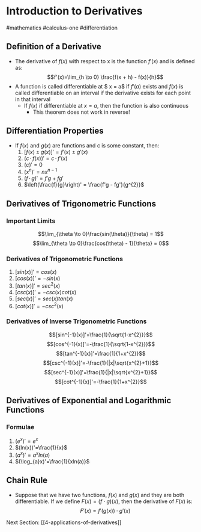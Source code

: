 # Introduction to Derivatives 
#mathematics #calculus-one #differentiation

## Definition of a Derivative
 - The derivative of $f(x)$ with respect to x is the function $f'(x)$ and is defined as: $$f'(x)=\lim_{h \to 0} \frac{f(x + h) - f(x)}{h}$$
 - A function is called differentiable at $ x = a$ if $f'(a)$ exists and $f(x)$ is called differentiable on an interval if the derivative exists for each point in that interval
	 - If $f(x)$ if differentiable at $x = a$, then the function is also continuous
		 - This theorem does not work in reverse!

## Differentiation Properties
 - If $f(x)$ and $g(x)$ are functions and c is some constant, then:
	1. $[f(x) \pm g(x)]' = f'(x) \pm g'(x)$
	2. $(c \, \cdot \, f(x))' = c \, \cdot \, f'(x)$
	3. $(c)' = 0$
	4. $(x^{n})' = nx^{n - 1}$
	5. $(f \, \cdot \, g)' = f'g + fg'$
	6. $\left(\frac{f}{g}\right)' = \frac{f'g - fg'}{g^{2}}$

 ## Derivatives of Trigonometric Functions
 ### Important Limits
$$\lim_{\theta \to 0}\frac{sin(\theta)}{\theta} = 1$$
$$\lim_{\theta \to 0}\frac{cos(\theta) - 1}{\theta} = 0$$

### Derivatives of Trigonometric Functions
1. $[sin(x)]' = cos(x)$
2. $[cos(x)]'=-sin(x)$
3. $[tan(x)]'=sec^{2}(x)$
4. $[csc(x)]'=-csc(x)cot(x)$
5. $[sec(x)]'=sec(x)tan(x)$
6. $[cot(x)]'=-csc^{2}(x)$

### Derivatives of Inverse Trigonometric Functions
$$[sin^{-1}(x)]'=\frac{1}{\sqrt{1-x^{2}}}$$
$$[cos^{-1}(x)]'=-\frac{1}{\sqrt{1-x^{2}}}$$
$$[tan^{-1}(x)]'=\frac{1}{1+x^{2}}$$
$$[csc^{-1}(x)]'=-\frac{1}{|x|\sqrt{x^{2}+1}}$$
$$[sec^{-1}(x)]'=\frac{1}{|x|\sqrt{x^{2}+1}}$$
$$[cot^{-1}(x)]'=-\frac{1}{1+x^{2}}$$

## Derivatives of Exponential and Logarithmic Functions
### Formulae
1. $(e^{x})'=e^{x}$
2. $(ln(x))'=\frac{1}{x}$
3. $(a^{x})'=a^{x}ln(a)$
4. $(\log_{a}x)'=\frac{1}{xln(a)}$

## Chain Rule
 - Suppose that we have two functions, $f(x)$ and $g(x)$ and they are both differentiable. If we define $F(x)=(f \cdot g)(x)$, then the derivative of $F(x)$ is: $$F'(x) = f'(g(x)) \cdot g'(x)$$

Next Section: [[4-applications-of-derivatives]]